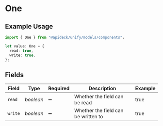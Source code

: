 # One

## Example Usage

```typescript
import { One } from "@apideck/unify/models/components";

let value: One = {
  read: true,
  write: true,
};
```

## Fields

| Field                               | Type                                | Required                            | Description                         | Example                             |
| ----------------------------------- | ----------------------------------- | ----------------------------------- | ----------------------------------- | ----------------------------------- |
| `read`                              | *boolean*                           | :heavy_minus_sign:                  | Whether the field can be read       | true                                |
| `write`                             | *boolean*                           | :heavy_minus_sign:                  | Whether the field can be written to | true                                |